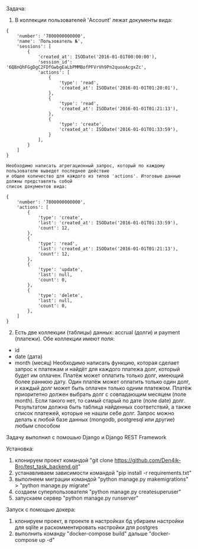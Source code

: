 Задача:
  1. В коллекции пользователей 'Account' лежат документы вида:

    {
        'number': '7800000000000',
        'name': 'Пользователь №',
        'sessions': [
            {
                'created_at': ISODate('2016-01-01T00:00:00'),
                'session_id': '6QBnQhFGgDgC2FDfGwbgEaLbPMMBofPFVrVh9Pn2quooAcgxZc',
                'actions': [
                    {
                        'type': 'read',
                        'created_at': ISODate('2016-01-01T01:20:01'),
                    },
                    {
                        'type': 'read',
                        'created_at': ISODate('2016-01-01T01:21:13'),
                    },
                    {
                        'type': 'create',
                        'created_at': ISODate('2016-01-01T01:33:59'),
                    }
                ],
            }
        ]
    }

    Необходимо написать агрегационный запрос, который по каждому пользователю выведет последнее действие
    и общее количество для каждого из типов 'actions'. Итоговые данные должны представлять собой
    список документов вида:

    {
        'number': '7800000000000',
        'actions': [
            {
                'type': 'create',
                'last': 'created_at': ISODate('2016-01-01T01:33:59'),
                'count': 12,
            },
            {
                'type': 'read',
                'last': 'created_at': ISODate('2016-01-01T01:21:13'),
                'count': 12,
            },
            {
                'type': 'update',
                'last': null,
                'count': 0,
            },
            {
                'type': 'delete',
                'last': null,
                'count': 0,
            },
        ]
    }

2. Есть две коллекции (таблицы) данных: accrual (долги) и payment (платежи). Обе коллекции имеют поля:
- id
- date (дата)
- month (месяц)
Необходимо написать функцию, которая сделает запрос к платежам и найдёт для каждого платежа долг, который будет им оплачен.
Платёж может оплатить только долг, имеющий более раннюю дату. Один платёж может оплатить только один долг, и каждый долг
может быть оплачен только одним платежом. Платёж приоритетно должен выбрать долг с совпадающим месяцем (поле month). 
Если такого нет, то самый старый по дате (поле date) долг.
Результатом должна быть таблица найденных соответствий, а также список платежей, которые не нашли себе долг.
Запрос можно делать к любой базе данных (mongodb, postgresql или другие) любым способом

Задачу выполнил с помошью Django и Django REST Framework

Установка:
1) клонируем проект командой "git clone https://github.com/Den4ik-Bro/test_task_backend.git"
2) устанавливаем зависимости командой "pip install -r requirements.txt"
3) выполняем миграции командой "python manage.py makemigrations" > "python manage.py migrate"
4) создаем суперпользователя "python manage.py createsuperuser"
5) запускаем сервер "python manage.py runserver"

Запуск с помощью докера:
1) клонируем проект, в проекте в наcтройках бд убираем настройки для sqlite и раскомментировать настройки для postgres
2) выполнить команду "docker-compose build" дальше "docker-compose up -d"
